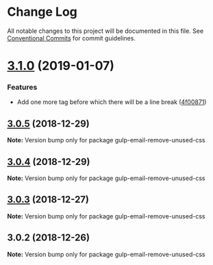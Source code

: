 # Change Log

All notable changes to this project will be documented in this file.
See [Conventional Commits](https://conventionalcommits.org) for commit guidelines.

# [3.1.0](https://bitbucket.org/codsen/codsen/src/master/packages/gulp-email-remove-unused-css/compare/gulp-email-remove-unused-css@3.0.5...gulp-email-remove-unused-css@3.1.0) (2019-01-07)


### Features

* Add one more tag before which there will be a line break ([4f00871](https://bitbucket.org/codsen/codsen/src/master/packages/gulp-email-remove-unused-css/commits/4f00871))





## [3.0.5](https://bitbucket.org/codsen/codsen/src/master/packages/gulp-email-remove-unused-css/compare/gulp-email-remove-unused-css@3.0.4...gulp-email-remove-unused-css@3.0.5) (2018-12-29)

**Note:** Version bump only for package gulp-email-remove-unused-css





## [3.0.4](https://bitbucket.org/codsen/codsen/src/master/packages/gulp-email-remove-unused-css/compare/gulp-email-remove-unused-css@3.0.3...gulp-email-remove-unused-css@3.0.4) (2018-12-29)

**Note:** Version bump only for package gulp-email-remove-unused-css





## [3.0.3](https://bitbucket.org/codsen/codsen/src/master/packages/gulp-email-remove-unused-css/compare/gulp-email-remove-unused-css@3.0.2...gulp-email-remove-unused-css@3.0.3) (2018-12-27)

**Note:** Version bump only for package gulp-email-remove-unused-css





## 3.0.2 (2018-12-26)

**Note:** Version bump only for package gulp-email-remove-unused-css
